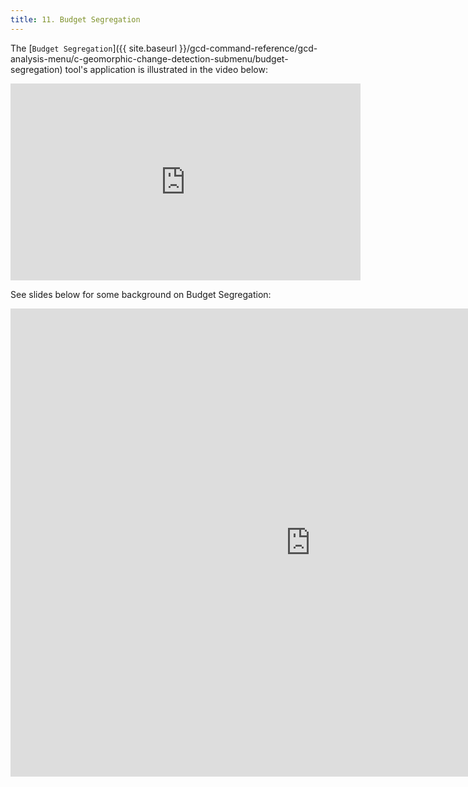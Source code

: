 ```yaml
---
title: 11. Budget Segregation
---
```


The [`Budget Segregation`]({{ site.baseurl }}/gcd-command-reference/gcd-analysis-menu/c-geomorphic-change-detection-submenu/budget-segregation) tool's application is illustrated in the video below:

<iframe width="560" height="315" src="https://www.youtube.com/embed/27gm8EvbIC4" frameborder="0" gesture="media" allow="encrypted-media" allowfullscreen></iframe>

See slides below for some background on Budget Segregation:

<iframe src="https://docs.google.com/presentation/d/e/2PACX-1vQ730SFqqmUorMxH1JU5qjquiuZh3zJ8yYCn6AjDhayBASIcQuOmyS7N5ByqoEJIf_lEOwMjYtQhj39/embed?start=false&loop=false&delayms=3000" frameborder="0" width="960" height="749" allowfullscreen="true" mozallowfullscreen="true" webkitallowfullscreen="true"></iframe>

